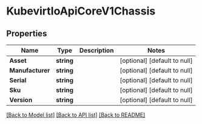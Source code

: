 # KubevirtIoApiCoreV1Chassis

## Properties
Name | Type | Description | Notes
------------ | ------------- | ------------- | -------------
**Asset** | **string** |  | [optional] [default to null]
**Manufacturer** | **string** |  | [optional] [default to null]
**Serial** | **string** |  | [optional] [default to null]
**Sku** | **string** |  | [optional] [default to null]
**Version** | **string** |  | [optional] [default to null]

[[Back to Model list]](../README.md#documentation-for-models) [[Back to API list]](../README.md#documentation-for-api-endpoints) [[Back to README]](../README.md)


